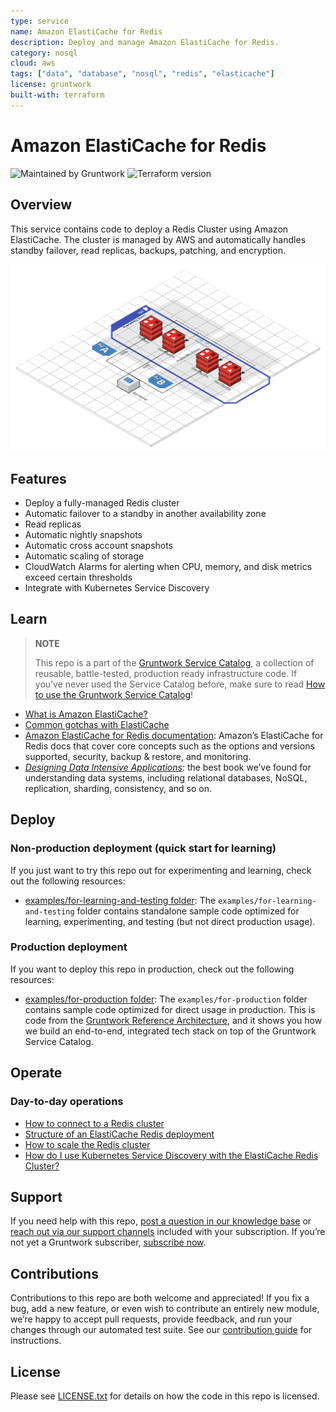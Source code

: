 ```yaml
---
type: service
name: Amazon ElastiCache for Redis
description: Deploy and manage Amazon ElastiCache for Redis.
category: nosql
cloud: aws
tags: ["data", "database", "nosql", "redis", "elasticache"]
license: gruntwork
built-with: terraform
---
```


# Amazon ElastiCache for Redis

![Maintained by Gruntwork](https://img.shields.io/badge/maintained%20by-gruntwork.io-%235849a6.svg)
![Terraform version](https://img.shields.io/badge/tf-%3E%3D1.0.0-blue.svg)

## Overview

This service contains code to deploy a Redis Cluster using Amazon ElastiCache. The cluster is managed by AWS and
automatically handles standby failover, read replicas, backups, patching, and encryption.

![ElastiCache for Redis architecture](/_docs/elasticache-redis-architecture.png?raw=true)

## Features

- Deploy a fully-managed Redis cluster
- Automatic failover to a standby in another availability zone
- Read replicas
- Automatic nightly snapshots
- Automatic cross account snapshots
- Automatic scaling of storage
- CloudWatch Alarms for alerting when CPU, memory, and disk metrics exceed certain thresholds
- Integrate with Kubernetes Service Discovery

## Learn

> **NOTE**
>
> This repo is a part of the [Gruntwork Service Catalog](https://github.com/gruntwork-io/terraform-aws-service-catalog/),
> a collection of reusable, battle-tested, production ready infrastructure code.
> If you’ve never used the Service Catalog before, make sure to read
> [How to use the Gruntwork Service Catalog](https://docs.gruntwork.io/reference/services/intro/overview)!

- [What is Amazon ElastiCache?](https://github.com/gruntwork-io/terraform-aws-cache/tree/master/modules/redis#what-is-amazon-elasticache)
- [Common gotchas with ElastiCache](https://github.com/gruntwork-io/terraform-aws-cache/tree/master/modules/redis#common-gotchas)
- [Amazon ElastiCache for Redis documentation](https://docs.aws.amazon.com/AmazonElastiCache/latest/red-ug/WhatIs.html):
  Amazon’s ElastiCache for Redis docs that cover core concepts such as the options and versions supported, security,
  backup & restore, and monitoring.
- *[Designing Data Intensive Applications](https://dataintensive.net)*: the best book we’ve found for understanding data
  systems, including relational databases, NoSQL, replication, sharding, consistency, and so on.

## Deploy

### Non-production deployment (quick start for learning)

If you just want to try this repo out for experimenting and learning, check out the following resources:

- [examples/for-learning-and-testing folder](/examples/for-learning-and-testing): The
  `examples/for-learning-and-testing` folder contains standalone sample code optimized for learning, experimenting, and
  testing (but not direct production usage).

### Production deployment

If you want to deploy this repo in production, check out the following resources:

- [examples/for-production folder](/examples/for-production): The `examples/for-production` folder contains sample code
  optimized for direct usage in production. This is code from the
  [Gruntwork Reference Architecture](https://gruntwork.io/reference-architecture/), and it shows you how we build an
  end-to-end, integrated tech stack on top of the Gruntwork Service Catalog.

## Operate

### Day-to-day operations

- [How to connect to a Redis cluster](https://github.com/gruntwork-io/terraform-aws-cache/tree/master/modules/redis#how-do-you-connect-to-the-redis-cluster)
- [Structure of an ElastiCache Redis deployment](https://github.com/gruntwork-io/terraform-aws-cache/tree/master/modules/redis#structure-of-an-elasticache-redis-deployment)
- [How to scale the Redis cluster](https://github.com/gruntwork-io/terraform-aws-cache/tree/master/modules/redis#how-do-you-scale-the-redis-cluster)
- [How do I use Kubernetes Service Discovery with the ElastiCache Redis Cluster?](core-concepts.md#how-do-i-use-kubernetes-service-discovery-with-the-elasticache-redis-cluster)

## Support

If you need help with this repo, [post a question in our knowledge base](https://github.com/gruntwork-io/knowledge-base/discussions?discussions_q=label%3Ar%3Aterraform-aws-service-catalog)
or [reach out via our support channels](https://docs.gruntwork.io/support) included with your subscription. If you’re
not yet a Gruntwork subscriber, [subscribe now](https://www.gruntwork.io/pricing/).

## Contributions

Contributions to this repo are both welcome and appreciated! If you fix a bug, add a new feature, or even wish to
contribute an entirely new module, we’re happy to accept pull requests, provide feedback, and run your changes
through our automated test suite.
See our [contribution guide](https://docs.gruntwork.io/guides/working-with-code/contributing) for instructions.

## License

Please see [LICENSE.txt](/LICENSE.txt) for details on how the code in this repo is licensed.
